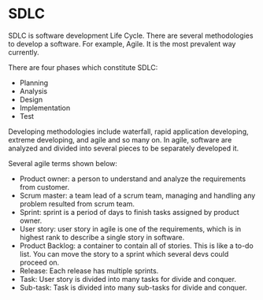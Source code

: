 # SDLC

SDLC is software development Life Cycle.
There are several methodologies to develop a software.
For example, Agile. It is the most prevalent way currently.

There are four phases which constitute SDLC:
* Planning
* Analysis
* Design
* Implementation
* Test

Developing methodologies include waterfall, rapid application developing, extreme developing, and agile and so many on.
In agile, software are analyzed and divided into several pieces to be separately developed it.

Several agile terms shown below:
* Product owner: a person to understand and analyze the requirements from customer.
* Scrum master: a team lead of a scrum team, managing and handling any problem resulted from scrum team.
* Sprint: sprint is a period of days to finish tasks assigned by product owner.
* User story: user story in agile is one of the requirements, which is in highest rank to describe a single story in software.
* Product Backlog: a container to contain all of stories. This is like a to-do list. You can move the story to a sprint which several devs could proceed on.
* Release: Each release has multiple sprints.
* Task: User story is divided into many tasks for divide and conquer.
* Sub-task: Task is divided into many sub-tasks for divide and conquer.


